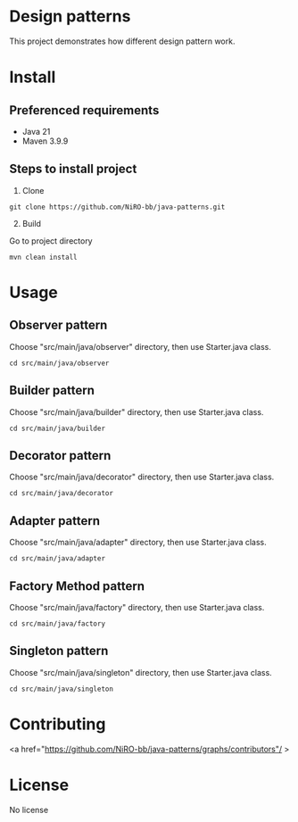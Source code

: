 # Design patterns

This project demonstrates how different design pattern work.

# Install

## Preferenced requirements
* Java 21
* Maven 3.9.9

## Steps to install project

1. Clone
```shell
git clone https://github.com/NiRO-bb/java-patterns.git
```
2. Build

Go to project directory
```shell
mvn clean install
```

# Usage

## Observer pattern

Choose "src/main/java/observer" directory, then use Starter.java class.
```shell
cd src/main/java/observer
```

## Builder pattern

Choose "src/main/java/builder" directory, then use Starter.java class.
```shell
cd src/main/java/builder
```

## Decorator pattern

Choose "src/main/java/decorator" directory, then use Starter.java class.
```shell
cd src/main/java/decorator
```

## Adapter pattern

Choose "src/main/java/adapter" directory, then use Starter.java class.
```shell
cd src/main/java/adapter
```

## Factory Method pattern

Choose "src/main/java/factory" directory, then use Starter.java class.
```shell
cd src/main/java/factory
```

## Singleton pattern

Choose "src/main/java/singleton" directory, then use Starter.java class.
```shell
cd src/main/java/singleton
```

# Contributing

<a href="https://github.com/NiRO-bb/java-patterns/graphs/contributors"/ >

# License

No license
